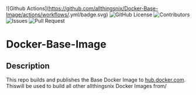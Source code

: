 ![Github Actions](https://github.com/allthingsnix/Docker-Base-Image/actions/workflows/<action file name>.yml/badge.svg) ![GitHub License](https://img.shields.io/github/license/allthingsnix/Docker-Base-Image) ![Contributors](https://img.shields.io/github/contributors/allthingsnix/Docker-Base-Image) ![Issues](https://img.shields.io/github/issues/allthingsnix/Docker-Base-Image?color=0088ff) ![Pull Request](https://img.shields.io/github/issues-pr/allthingsnix/Docker-Base-Image?color=0088ff)

# Docker-Base-Image

## Description
This repo builds and publishes the Base Docker Image to [hub.docker.com](https://hub.docker.com). Thiswill be used to build all other allthingsnix Docker Images from/ 

                 

